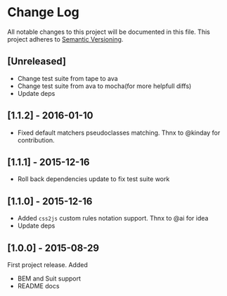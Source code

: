 # Change Log

All notable changes to this project will be documented in this file.
This project adheres to [Semantic Versioning](http://semver.org/).

## [Unreleased]
- Change test suite from tape to ava
- Change test suite from ava to mocha(for more helpfull diffs)
- Update deps

## [1.1.2] - 2016-01-10
- Fixed default matchers pseudoclasses matching. Thnx to @kinday for contribution.

## [1.1.1] - 2015-12-16
- Roll back dependencies update to fix test suite work

## [1.1.0] - 2015-12-16
- Added `css2js` custom rules notation support. Thnx to @ai for idea
- Update deps

## [1.0.0] - 2015-08-29
First project release.
Added
 - BEM and Suit support
 - README docs
